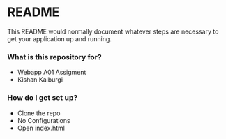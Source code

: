 # README #

This README would normally document whatever steps are necessary to get your application up and running.

### What is this repository for? ###

* Webapp A01 Assigment
* Kishan Kalburgi

### How do I get set up? ###

* Clone the  repo
* No Configurations
* Open index.html
